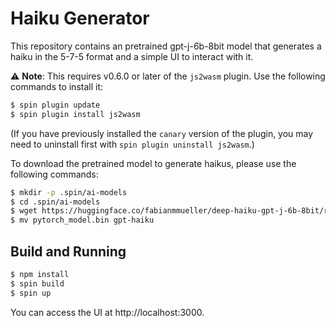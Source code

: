 # Haiku Generator

This repository contains an pretrained gpt-j-6b-8bit model that generates a haiku in the 5-7-5 format and a simple UI to interact with it.

⚠️ **Note**: This requires v0.6.0 or later of the `js2wasm` plugin. Use the following commands to install it:

```bash
$ spin plugin update
$ spin plugin install js2wasm
```

(If you have previously installed the `canary` version of the plugin, you may need to uninstall first with `spin plugin uninstall js2wasm`.)

To download the pretrained model to generate haikus, please use the following commands:

```bash
$ mkdir -p .spin/ai-models
$ cd .spin/ai-models
$ wget https://huggingface.co/fabianmmueller/deep-haiku-gpt-j-6b-8bit/resolve/main/pytorch_model.bin
$ mv pytorch_model.bin gpt-haiku
```

## Build and Running 

```bash
$ npm install 
$ spin build
$ spin up
```

You can access the UI at http://localhost:3000. 